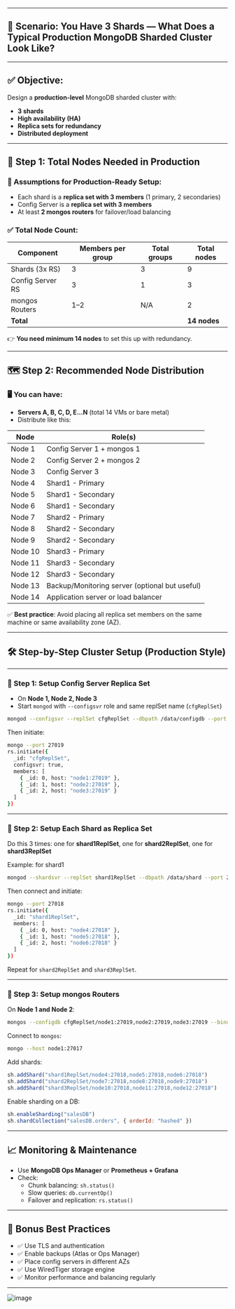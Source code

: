 

---

## 🎯 Scenario: You Have 3 Shards — What Does a Typical Production MongoDB Sharded Cluster Look Like?

---

## ✅ Objective:
Design a **production-level** MongoDB sharded cluster with:
- **3 shards**
- **High availability (HA)**
- **Replica sets for redundancy**
- **Distributed deployment**

---

## 🧮 Step 1: Total Nodes Needed in Production

### 💼 Assumptions for Production-Ready Setup:
- Each shard is a **replica set with 3 members** (1 primary, 2 secondaries)
- Config Server is a **replica set with 3 members**
- At least **2 mongos routers** for failover/load balancing

### ✅ Total Node Count:

| Component         | Members per group | Total groups | Total nodes |
|------------------|-------------------|--------------|-------------|
| Shards (3x RS)    | 3                 | 3            | 9           |
| Config Server RS  | 3                 | 1            | 3           |
| mongos Routers    | 1–2               | N/A          | 2           |
| **Total**         |                   |              | **14 nodes** |

👉 **You need minimum 14 nodes** to set this up with redundancy.

---

## 🗺️ Step 2: Recommended Node Distribution

### 🖥️ You can have:
- **Servers A, B, C, D, E...N** (total 14 VMs or bare metal)
- Distribute like this:

| Node  | Role(s)                                           |
|-------|---------------------------------------------------|
| Node 1  | Config Server 1 + mongos 1                      |
| Node 2  | Config Server 2 + mongos 2                      |
| Node 3  | Config Server 3                                 |
| Node 4  | Shard1 - Primary                                |
| Node 5  | Shard1 - Secondary                              |
| Node 6  | Shard1 - Secondary                              |
| Node 7  | Shard2 - Primary                                |
| Node 8  | Shard2 - Secondary                              |
| Node 9  | Shard2 - Secondary                              |
| Node 10 | Shard3 - Primary                                |
| Node 11 | Shard3 - Secondary                              |
| Node 12 | Shard3 - Secondary                              |
| Node 13 | Backup/Monitoring server (optional but useful) |
| Node 14 | Application server or load balancer             |

✅ **Best practice**: Avoid placing all replica set members on the same machine or same availability zone (AZ).

---

## 🛠️ Step-by-Step Cluster Setup (Production Style)

---

### 🔹 Step 1: Setup Config Server Replica Set

- On **Node 1, Node 2, Node 3**
- Start `mongod` with `--configsvr` role and same replSet name (`cfgReplSet`)

```bash
mongod --configsvr --replSet cfgReplSet --dbpath /data/configdb --port 27019 --bind_ip_all --fork --logpath /var/log/mongodb/config.log
```

Then initiate:

```bash
mongo --port 27019
rs.initiate({
  _id: "cfgReplSet",
  configsvr: true,
  members: [
    { _id: 0, host: "node1:27019" },
    { _id: 1, host: "node2:27019" },
    { _id: 2, host: "node3:27019" }
  ]
})
```

---

### 🔹 Step 2: Setup Each Shard as Replica Set

Do this 3 times: one for **shard1ReplSet**, one for **shard2ReplSet**, one for **shard3ReplSet**

Example: for shard1

```bash
mongod --shardsvr --replSet shard1ReplSet --dbpath /data/shard --port 27018 --bind_ip_all --fork --logpath /var/log/mongodb/shard1.log
```

Then connect and initiate:

```bash
mongo --port 27018
rs.initiate({
  _id: "shard1ReplSet",
  members: [
    { _id: 0, host: "node4:27018" },
    { _id: 1, host: "node5:27018" },
    { _id: 2, host: "node6:27018" }
  ]
})
```

Repeat for `shard2ReplSet` and `shard3ReplSet`.

---

### 🔹 Step 3: Setup mongos Routers

On **Node 1 and Node 2**:

```bash
mongos --configdb cfgReplSet/node1:27019,node2:27019,node3:27019 --bind_ip_all --port 27017 --fork --logpath /var/log/mongodb/mongos.log
```

Connect to `mongos`:

```bash
mongo --host node1:27017
```

Add shards:

```js
sh.addShard("shard1ReplSet/node4:27018,node5:27018,node6:27018")
sh.addShard("shard2ReplSet/node7:27018,node8:27018,node9:27018")
sh.addShard("shard3ReplSet/node10:27018,node11:27018,node12:27018")
```

Enable sharding on a DB:

```js
sh.enableSharding("salesDB")
sh.shardCollection("salesDB.orders", { orderId: "hashed" })
```

---

## 📈 Monitoring & Maintenance

- Use **MongoDB Ops Manager** or **Prometheus + Grafana**
- Check:
  - Chunk balancing: `sh.status()`
  - Slow queries: `db.currentOp()`
  - Failover and replication: `rs.status()`

---

## 🔐 Bonus Best Practices

- ✅ Use TLS and authentication
- ✅ Enable backups (Atlas or Ops Manager)
- ✅ Place config servers in different AZs
- ✅ Use WiredTiger storage engine
- ✅ Monitor performance and balancing regularly

---
![image](https://github.com/user-attachments/assets/50543b9a-aac1-4b2a-9388-20ad15ae43ac)

